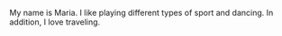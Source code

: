 My name is Maria. I like playing different types of sport and dancing. In addition, I love traveling.
